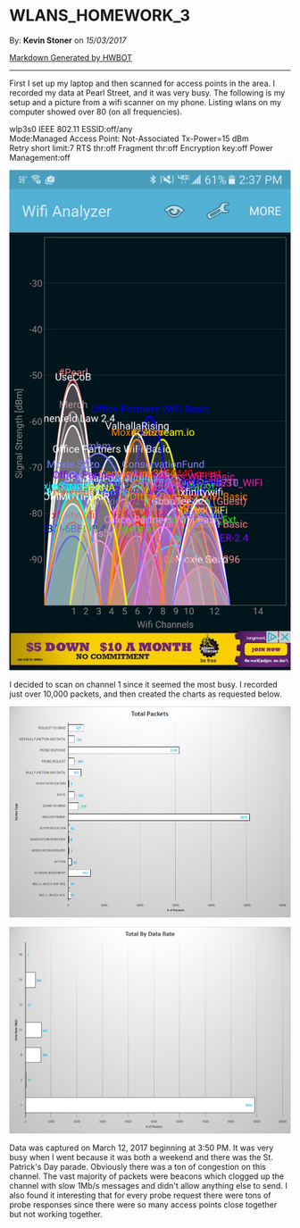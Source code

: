 # WLANS_HOMEWORK_3
  
By: __Kevin Stoner__ on _15/03/2017_
  
[Markdown Generated by HWBOT](https://github.com/stonek4/hwbot)
  
___
  
First I set up my laptop and then scanned for access points in the area.  I recorded my data at Pearl Street, and it was very busy.  The following is my setup and a picture from a wifi scanner on my phone. Listing wlans on my computer showed over 80 (on all frequencies).

  
wlp3s0    IEEE 802.11  ESSID:off/any  
          Mode:Managed  Access Point: Not-Associated   Tx-Power=15 dBm   
          Retry short limit:7   RTS thr:off   Fragment thr:off
          Encryption key:off
          Power Management:off

  
![./F_3](./F_3.png)
  
I decided to scan on channel 1 since it seemed the most busy.  I recorded just over 10,000 packets, and then created the charts as requested below.

  
![./F_5](./F_5.png)
  
![./F_6](./F_6.png)
  
Data was captured on March 12, 2017 beginning at 3:50 PM.  It was very busy when I went because it was both a weekend and there was the St. Patrick's Day parade.  Obviously there was a ton of congestion on this channel.  The vast majority of packets were beacons which clogged up the channel with slow 1Mb/s messages and didn't allow anything else to send. I also found it interesting that for every probe request there were tons of probe responses since there were so many access points close together but not working together.  

  
